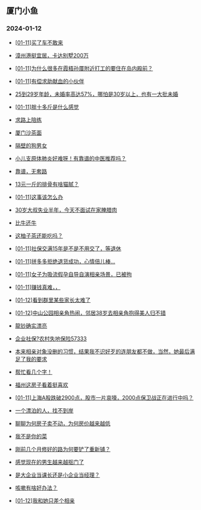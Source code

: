 ## 厦门小鱼 
### 2024-01-12

+ [[01-11]买了车不敢来](http://bbs.xmfish.com/read-htm-tid-18133768.html)

+ [漳州港挺宜居，卡达别墅200万](http://bbs.xmfish.com/read-htm-tid-18133790.html)

+ [[01-11]为什么很多在霞梧孙厝附近打工的要住在岛内殿前？](http://bbs.xmfish.com/read-htm-tid-18133794.html)

+ [[01-11]有偿求助献血的小伙伴](http://bbs.xmfish.com/read-htm-tid-18133648.html)

+ [25到29岁年龄，未婚率高达57%，哪怕是30岁以上，也有一大批未婚](http://bbs.xmfish.com/read-htm-tid-18133675.html)

+ [[01-11]胖十多斤是什么感觉](http://bbs.xmfish.com/read-htm-tid-18133860.html)

+ [求路上陪练](http://bbs.xmfish.com/read-htm-tid-18133702.html)

+ [厦门沙茶面](http://bbs.xmfish.com/read-htm-tid-18133820.html)

+ [隔壁的狗男女](http://bbs.xmfish.com/read-htm-tid-18133620.html)

+ [小儿支原体肺炎好难呀！有靠谱的中医推荐吗？](http://bbs.xmfish.com/read-htm-tid-18133827.html)

+ [靠谱，无套路](http://bbs.xmfish.com/read-htm-tid-18133948.html)

+ [13元一斤的排骨有啥猫腻？](http://bbs.xmfish.com/read-htm-tid-18133867.html)

+ [[01-11]这事该怎么办](http://bbs.xmfish.com/read-htm-tid-18133785.html)

+ [30岁大叔失业半年，今天不面试在家腌腊肉](http://bbs.xmfish.com/read-htm-tid-18133940.html)

+ [比牛还牛](http://bbs.xmfish.com/read-htm-tid-18133953.html)

+ [这柚子茶还能吃吗？](http://bbs.xmfish.com/read-htm-tid-18133847.html)

+ [[01-11]社保交满15年是不是不用交了，等退休](http://bbs.xmfish.com/read-htm-tid-18134051.html)

+ [[01-11]拼多多拒绝退货成功，心情倍儿棒...](http://bbs.xmfish.com/read-htm-tid-18134016.html)

+ [[01-11]女子为吸流假孕自导自演相亲场景，已被拘](http://bbs.xmfish.com/read-htm-tid-18133853.html)

+ [[01-11]赚钱真难，，](http://bbs.xmfish.com/read-htm-tid-18133923.html)

+ [[01-12]看到群里某些家长太难了](http://bbs.xmfish.com/read-htm-tid-18134121.html)

+ [[01-12]中山公园相亲角热闹，邻居38岁去相亲角抱得美人归不错](http://bbs.xmfish.com/read-htm-tid-18134188.html)

+ [龍钞确实漂亮](http://bbs.xmfish.com/read-htm-tid-18134048.html)

+ [企业社保?农村失地保险57333](http://bbs.xmfish.com/read-htm-tid-18134088.html)

+ [本来相亲对象没删的习惯，结果我不识好歹的连朋友都不做，当然，她最后满足了我的要求](http://bbs.xmfish.com/read-htm-tid-18134047.html)

+ [帮忙看几个字！](http://bbs.xmfish.com/read-htm-tid-18133993.html)

+ [福州这房子看着挺喜欢](http://bbs.xmfish.com/read-htm-tid-18134303.html)

+ [[01-11]上海A股跌破2900点，股市一片哀嚎，2000点保卫战正在进行中吗？](http://bbs.xmfish.com/read-htm-tid-18133965.html)

+ [一个漂泊的人，找不到岸](http://bbs.xmfish.com/read-htm-tid-18134012.html)

+ [聊聊为何房子卖不动，为何房价越来越低](http://bbs.xmfish.com/read-htm-tid-18134245.html)

+ [我不是你的菜](http://bbs.xmfish.com/read-htm-tid-18134273.html)

+ [刚前几个月修好的路为何要铲了重新铺？](http://bbs.xmfish.com/read-htm-tid-18134249.html)

+ [感觉现在的男生越来越抠门了](http://bbs.xmfish.com/read-htm-tid-18134296.html)

+ [是大企业当课长还是小企业当经理？](http://bbs.xmfish.com/read-htm-tid-18134362.html)

+ [咳嗽有啥好办法？](http://bbs.xmfish.com/read-htm-tid-18134146.html)

+ [[01-12]我和她只差个相亲](http://bbs.xmfish.com/read-htm-tid-18134399.html)

